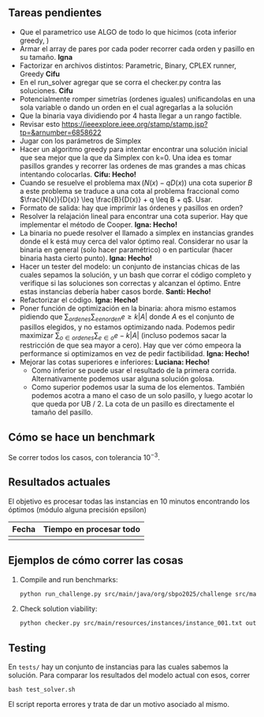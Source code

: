 ## Tareas pendientes

- Que el parametrico use ALGO de todo lo que hicimos (cota inferior greedy, )
- Armar el array de pares por cada poder recorrer cada orden y pasillo en su tamaño. **Igna**
- Factorizar en archivos distintos: Parametric, Binary, CPLEX runner, Greedy **Cifu**
- En el run_solver agregar que se corra el checker.py contra las soluciones. **Cifu**
- Potencialmente romper simetrías (ordenes iguales) unificandolas en una sola variable o dando un orden en el cual agregarlas a la solución
- Que la binaria vaya dividiendo por 4 hasta llegar a un rango factible. 
- Revisar esto https://ieeexplore.ieee.org/stamp/stamp.jsp?tp=&arnumber=6858622 
- Jugar con los parámetros de Simplex 
- Hacer un algoritmo greedy para intentar encontrar una solución inicial que sea mejor que la que da Simplex con k=0. Una idea es tomar pasillos grandes y recorrer las ordenes de mas grandes a mas chicas intentando colocarlas. **Cifu: Hecho!**
- Cuando se resuelve el problema $\max(N(x) - qD(x))$ una cota superior $B$ a este problema se traduce a una cota al problema fraccional como $\frac{N(x)}{D(x)} \leq \frac{B}{D(x)} + q \leq B + q$. Usar.
- Formato de salida: hay que imprimir las órdenes y pasillos en orden?
- Resolver la relajación lineal para encontrar una cota superior. Hay que implementar el método de Cooper. **Igna: Hecho!**
- La binaria no puede resolver el llamado a simplex en instancias grandes donde el k está muy cerca del valor óptimo real. Considerar no usar la binaria en general (solo hacer paramétrico) o en particular (hacer binaria hasta cierto punto). **Igna: Hecho!**
- Hacer un tester del modelo: un conjunto de instancias chicas de las cuales sepamos la solución, y un bash que corrar el código completo y verifique si las soluciones son correctas y alcanzan el óptimo. Entre estas instancias debería haber casos borde. **Santi: Hecho!**
- Refactorizar el código. **Igna: Hecho!**
- Poner función de optimización en la binaria: ahora mismo estamos pidiendo que $\sum_{ordenes} \sum_{e en orden} e \geq k |A|$ donde $A$ es el conjunto de pasillos elegidos, y no estamos optimizando nada. Podemos pedir maximizar $\sum_{o \in ordenes} \sum_{e \in o} e - k |A|$ (incluso podemos sacar la restricción de que sea mayor a cero). Hay que ver cómo empeora la performance si optimizamos en vez de pedir factibilidad. **Igna: Hecho!**
- Mejorar las cotas superiores e inferiores: **Luciana: Hecho!**
  - Como inferior se puede usar el resultado de la primera corrida. Alternativamente podemos usar alguna solución golosa.
  - Como superior podemos usar la suma de los elementos. También podemos acotra a mano el caso de un solo pasillo, y luego acotar lo que queda por UB / 2. La cota de un pasillo es directamente el tamaño del pasillo.

## Cómo se hace un benchmark

Se correr todos los casos, con tolerancia $10^{-3}$.

## Resultados actuales

El objetivo es procesar todas las instancias en 10 minutos encontrando los óptimos (módulo alguna precisión epsilon)

| Fecha       | Tiempo en procesar todo  |
|-------------|------------------------  |
|             |                          |        

## Ejemplos de cómo correr las cosas

1. Compile and run benchmarks:
    ```sh
    python run_challenge.py src/main/java/org/sbpo2025/challenge src/main/resources/instances output
    ```
   
2. Check solution viability:
    ```sh
    python checker.py src/main/resources/instances/instance_001.txt output/instance_001.txt
    ```

## Testing

En ```tests/``` hay un conjunto de instancias para las cuales sabemos la solución. Para comparar los resultados del modelo actual con esos, correr

    bash test_solver.sh

El script reporta errores y trata de dar un motivo asociado al mismo.